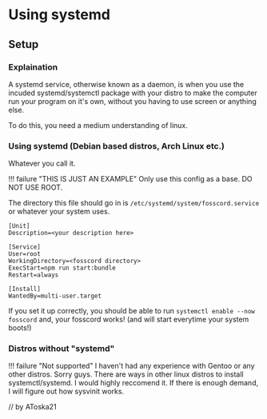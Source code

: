 # Using systemd

## Setup

### Explaination

A systemd service, otherwise known as a daemon, is when you use the incuded systemd/systemctl package with your distro
to make the computer run your program on it's own, without you having to use screen or anything else.

To do this, you need a medium understanding of linux.

### Using systemd (Debian based distros, Arch Linux etc.)
Whatever you call it.

!!! failure "THIS IS JUST AN EXAMPLE"
        Only use this config as a base. DO NOT USE ROOT.

The directory this file should go in is ``/etc/systemd/system/fosscord.service`` or whatever your system uses.

```
[Unit]
Description=<your description here>

[Service]
User=root
WorkingDirectory=<fosscord directory>
ExecStart=npm run start:bundle
Restart=always

[Install]
WantedBy=multi-user.target
```
If you set it up correctly, you should be able to run ``systemctl enable --now fosscord`` and, your fosscord works! (and will start everytime your system boots!)

### Distros without "systemd"

!!! failure "Not supported"
    I haven't had any experience with Gentoo or any other distros. Sorry guys. There are ways in other linux distros to install systemctl/systemd. I would highly reccomend it.
    If there is enough demand, I will figure out how sysvinit works.

// by AToska21
